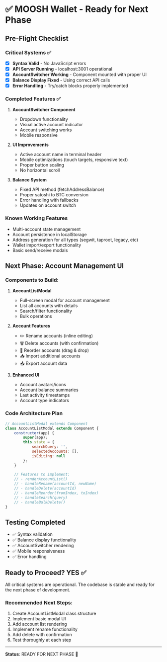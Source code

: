 # ✅ MOOSH Wallet - Ready for Next Phase

## Pre-Flight Checklist

### Critical Systems ✅
- [x] **Syntax Valid** - No JavaScript errors
- [x] **API Server Running** - localhost:3001 operational
- [x] **AccountSwitcher Working** - Component mounted with proper UI
- [x] **Balance Display Fixed** - Using correct API calls
- [x] **Error Handling** - Try/catch blocks properly implemented

### Completed Features ✅
1. **AccountSwitcher Component**
   - Dropdown functionality
   - Visual active account indicator
   - Account switching works
   - Mobile responsive

2. **UI Improvements**
   - Active account name in terminal header
   - Mobile optimizations (touch targets, responsive text)
   - Proper button scaling
   - No horizontal scroll

3. **Balance System**
   - Fixed API method (fetchAddressBalance)
   - Proper satoshi to BTC conversion
   - Error handling with fallbacks
   - Updates on account switch

### Known Working Features
- Multi-account state management
- Account persistence in localStorage
- Address generation for all types (segwit, taproot, legacy, etc)
- Wallet import/export functionality
- Basic send/receive modals

## Next Phase: Account Management UI

### Components to Build:
1. **AccountListModal** 
   - Full-screen modal for account management
   - List all accounts with details
   - Search/filter functionality
   - Bulk operations

2. **Account Features**
   - ✏️ Rename accounts (inline editing)
   - 🗑️ Delete accounts (with confirmation)
   - 🔄 Reorder accounts (drag & drop)
   - 📥 Import additional accounts
   - 📤 Export account data

3. **Enhanced UI**
   - Account avatars/icons
   - Account balance summaries
   - Last activity timestamps
   - Account type indicators

### Code Architecture Plan
```javascript
// AccountListModal extends Component
class AccountListModal extends Component {
    constructor(app) {
        super(app);
        this.state = {
            searchQuery: '',
            selectedAccounts: [],
            isEditing: null
        };
    }
    
    // Features to implement:
    // - renderAccountList()
    // - handleRename(accountId, newName)
    // - handleDelete(accountId)
    // - handleReorder(fromIndex, toIndex)
    // - handleSearch(query)
    // - handleBulkDelete()
}
```

## Testing Completed
- ✅ Syntax validation
- ✅ Balance display functionality
- ✅ AccountSwitcher rendering
- ✅ Mobile responsiveness
- ✅ Error handling

## Ready to Proceed? YES ✅

All critical systems are operational. The codebase is stable and ready for the next phase of development.

### Recommended Next Steps:
1. Create AccountListModal class structure
2. Implement basic modal UI
3. Add account list rendering
4. Implement rename functionality
5. Add delete with confirmation
6. Test thoroughly at each step

---

**Status**: READY FOR NEXT PHASE 🚀